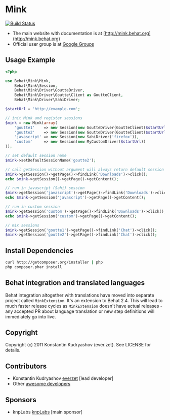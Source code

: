 Mink
====

[![Build Status](https://secure.travis-ci.org/Behat/Mink.png)](http://travis-ci.org/Behat/Mink)

* The main website with documentation is at
[http://mink.behat.org](http://mink.behat.org)
* Official user group is at [Google Groups](http://groups.google.com/group/behat)

Usage Example
-------------

``` php
<?php

use Behat\Mink\Mink,
    Behat\Mink\Session,
    Behat\Mink\Driver\GoutteDriver,
    Behat\Mink\Driver\Goutte\Client as GoutteClient,
    Behat\Mink\Driver\SahiDriver;

$startUrl = 'http://example.com';

// init Mink and register sessions
$mink = new Mink(array(
    'goutte1'    => new Session(new GoutteDriver(GoutteClient($startUrl))),
    'goutte2'    => new Session(new GoutteDriver(GoutteClient($startUrl))),
    'javascript' => new Session(new SahiDriver('firefox')),
    'custom'     => new Session(new MyCustomDriver($startUrl))
));

// set default session name
$mink->setDefaultSessionName('goutte2');

// call getSession without argument will always return default session if has one (goutte2 here)
$mink->getSession()->getPage()->findLink('Downloads')->click();
echo $mink->getSession()->getPage()->getContent();

// run in javascript (Sahi) session
$mink->getSession('javascript')->getPage()->findLink('Downloads')->click();
echo $mink->getSession('javascript')->getPage()->getContent();

// run in custom session
$mink->getSession('custom')->getPage()->findLink('Downloads')->click();
echo $mink->getSession('custom')->getPage()->getContent();

// mix sessions
$mink->getSession('goutte1')->getPage()->findLink('Chat')->click();
$mink->getSession('goutte2')->getPage()->findLink('Chat')->click();
```

Install Dependencies
--------------------

``` bash
curl http://getcomposer.org/installer | php
php composer.phar install
```

Behat integration and translated languages
------------------------------------------

Behat integration altogether with translations have moved into separate
project called `MinkExtension`. It's an extension to Behat 2.4. This will
lead to much faster release cycles as `MinkExtension` doesn't have actual
releases - any accepted PR about language translation or new step definitions
will immediately go into live.

Copyright
---------

Copyright (c) 2011 Konstantin Kudryashov (ever.zet). See LICENSE for details.

Contributors
------------

* Konstantin Kudryashov [everzet](http://github.com/everzet) [lead developer]
* Other [awesome developers](https://github.com/Behat/Mink/graphs/contributors)

Sponsors
--------

* knpLabs [knpLabs](http://www.knplabs.com/) [main sponsor]
